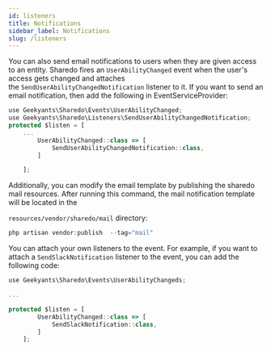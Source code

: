 ```yaml
---
id: listeners
title: Notifications
sidebar_label: Notifications
slug: /listeners
---
```


You can also send email notifications to users when they are given access to an entity. Sharedo fires an `UserAbilityChanged` event when the user's access gets changed and attaches the `SendUserAbilityChangedNotification` listener to it. If you want to send an email notification, then add the following in EventServiceProvider:

```jsx
use Geekyants\Sharedo\Events\UserAbilityChanged;
use Geekyants\Sharedo\Listeners\SendUserAbilityChangedNotification;
protected $listen = [
    ...
        UserAbilityChanged::class => [
            SendUserAbilityChangedNotification::class,
        ]

    ];
```

Additionally, you can modify the email template by publishing the sharedo mail resources. After running this command, the mail notification template will be located in the

`resources/vendor/sharedo/mail` directory:

```jsx
php artisan vendor:publish  --tag="mail"
```

You can attach your own listeners to the event. For example, if you want to attach a `SendSlackNotification` listener to the event, you can add the following code:

```jsx
use Geekyants\Sharedo\Events\UserAbilityChangeds;

...

protected $listen = [
        UserAbilityChanged::class => [
            SendSlackNotification::class,
        ]
    ];
```

